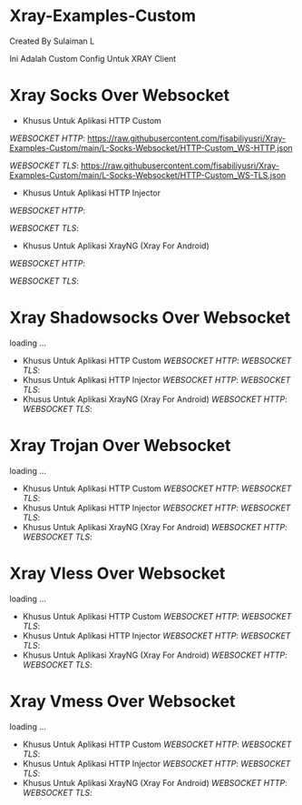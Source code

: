 # Xray-Examples-Custom
Created By Sulaiman L

Ini Adalah Custom Config Untuk XRAY Client
# Xray Socks Over Websocket
* Khusus Untuk Aplikasi HTTP Custom

*WEBSOCKET HTTP*:
https://raw.githubusercontent.com/fisabiliyusri/Xray-Examples-Custom/main/L-Socks-Websocket/HTTP-Custom_WS-HTTP.json

*WEBSOCKET TLS*: 
https://raw.githubusercontent.com/fisabiliyusri/Xray-Examples-Custom/main/L-Socks-Websocket/HTTP-Custom_WS-TLS.json


* Khusus Untuk Aplikasi HTTP Injector

*WEBSOCKET HTTP*:

*WEBSOCKET TLS*: 

* Khusus Untuk Aplikasi XrayNG (Xray For Android)

*WEBSOCKET HTTP*:

*WEBSOCKET TLS*: 



# Xray Shadowsocks Over Websocket
loading ...
* Khusus Untuk Aplikasi HTTP Custom
*WEBSOCKET HTTP*:
*WEBSOCKET TLS*: 
* Khusus Untuk Aplikasi HTTP Injector
*WEBSOCKET HTTP*:
*WEBSOCKET TLS*: 
* Khusus Untuk Aplikasi XrayNG (Xray For Android)
*WEBSOCKET HTTP*:
*WEBSOCKET TLS*: 

# Xray Trojan Over Websocket
loading ...
* Khusus Untuk Aplikasi HTTP Custom
*WEBSOCKET HTTP*:
*WEBSOCKET TLS*: 
* Khusus Untuk Aplikasi HTTP Injector
*WEBSOCKET HTTP*:
*WEBSOCKET TLS*: 
* Khusus Untuk Aplikasi XrayNG (Xray For Android)
*WEBSOCKET HTTP*:
*WEBSOCKET TLS*: 


# Xray Vless Over Websocket
loading ...
* Khusus Untuk Aplikasi HTTP Custom
*WEBSOCKET HTTP*:
*WEBSOCKET TLS*: 
* Khusus Untuk Aplikasi HTTP Injector
*WEBSOCKET HTTP*:
*WEBSOCKET TLS*: 
* Khusus Untuk Aplikasi XrayNG (Xray For Android)
*WEBSOCKET HTTP*:
*WEBSOCKET TLS*: 


# Xray Vmess Over Websocket
loading ...
* Khusus Untuk Aplikasi HTTP Custom
*WEBSOCKET HTTP*:
*WEBSOCKET TLS*: 
* Khusus Untuk Aplikasi HTTP Injector
*WEBSOCKET HTTP*:
*WEBSOCKET TLS*: 
* Khusus Untuk Aplikasi XrayNG (Xray For Android)
*WEBSOCKET HTTP*:
*WEBSOCKET TLS*: 

